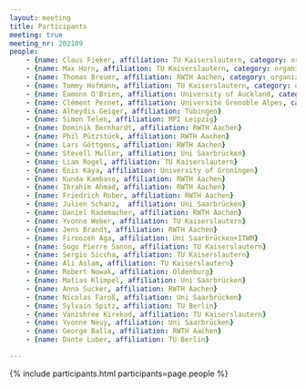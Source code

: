 ```yaml
---
layout: meeting
title: Participants
meeting: true
meeting_nr: 202109
people:
    - {name: Claus Fieker, affiliation: TU Kaiserslautern, category: organizer}
    - {name: Max Horn, affiliation: TU Kaiserslautern, category: organizer}
    - {name: Thomas Breuer, affiliation: RWTH Aachen, category: organizer}
    - {name: Tommy Hofmann, affiliation: TU Kaiserslautern, category: organizer}
    - {name: Eamonn O'Brien, affiliation: University of Auckland, category: speaker}
    - {name: Clément Pernet, affiliation: Université Grenoble Alpes, category: speaker}
    - {name: Alheydis Geiger, affiliation: Tübingen}
    - {name: Simon Telen, affiliation: MPI Leipzig}
    - {name: Dominik Bernhardt, affiliation: RWTH Aachen}
    - {name: Phil Pützstück, affiliation: RWTH Aachen}
    - {name: Lars Göttgens, affiliation: RWTH Aachen}
    - {name: Stevell Muller, affiliation: Uni Saarbrücken}
    - {name: Liam Rogel, affiliation: TU Kaiserslautern}
    - {name: Enis Kaya, affiliation: University of Groningen}
    - {name: Kunda Kambaso, affiliation: RWTH Aachen}
    - {name: Ibrahim Ahmad, affiliation: RWTH Aachen}
    - {name: Friedrich Rober, affiliation: RWTH Aachen}
    - {name: Julien Schanz,  affiliation: Uni Saarbrücken}
    - {name: Daniel Rademacher, affiliation: RWTH Aachen}
    - {name: Yvonne Weber, affiliation: TU Kaiserslautern}
    - {name: Jens Brandt, affiliation: RWTH Aachen}
    - {name: Firoozeh Aga, affiliation: Uni Saarbrücken+ITWM}
    - {name: Sogo Pierre Sanon, affiliation: TU Kaiserslautern}
    - {name: Sergio Siccha, affiliation: TU Kaiserslautern}
    - {name: Ali Aslam, affiliation: TU Kaiserslautern}
    - {name: Robert Nowak, affiliation: Oldenburg}
    - {name: Matias Klimpel, affiliation: Uni Saarbrücken}
    - {name: Anna Sucker, affiliation: RWTH Aachen}
    - {name: Nicolas Faroß, affiliation: Uni Saarbrücken}
    - {name: Sylvain Spitz, affiliation: TU Berlin}
    - {name: Vanishree Kirekod, affiliation: TU Kaiserslautern}
    - {name: Yvonne Neuy, affiliation: Uni Saarbrücken}
    - {name: George Balla, affiliation: RWTH Aachen}
    - {name: Dante Luber, affiliation: TU Berlin}

---
```


{% include participants.html participants=page.people %}
